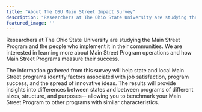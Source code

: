 ```yaml
---
title: "About The OSU Main Street Impact Survey"
description: "Researchers at The Ohio State University are studying the Main Street Program and the people who implement it in their communities. We are interested in learning more about Main Street Program operations and how Main Street Programs measure their success. "
featured_image: ''
---
```


Researchers at The Ohio State University are studying the Main Street Program and the people who implement it in their communities. We are interested in learning more about Main Street Program operations and how Main Street Programs measure their success.

The information gathered from this survey will help state and local Main Street programs identify factors associated with job satisfaction, program success, and the spread of innovative ideas. The results will provide insights into differences between states and between programs of different sizes, structure, and purposes-- allowing you to benchmark your Main Street Program to other programs with similar characteristics.
